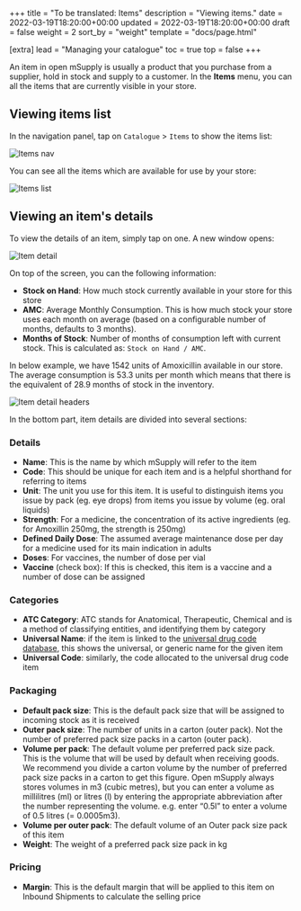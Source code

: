 +++
title = "To be translated: Items"
description = "Viewing items."
date = 2022-03-19T18:20:00+00:00
updated = 2022-03-19T18:20:00+00:00
draft = false
weight = 2
sort_by = "weight"
template = "docs/page.html"

[extra]
lead = "Managing your catalogue"
toc = true
top = false
+++

An item in open mSupply is usually a product that you purchase from a supplier, hold in stock and supply to a customer.
In the **Items** menu, you can all the items that are currently visible in your store. 

## Viewing items list

In the navigation panel, tap on `Catalogue` > `Items` to show the items list: 

![Items nav](/docs/catalogue/cat_gotoitems.png)

You can see all the items which are available for use by your store: 

![Items list](/docs/catalogue/cat_itemslist.png)

## Viewing an item's details 

To view the details of an item, simply tap on one. A new window opens: 

![Item detail](/docs/catalogue/cat_itemdetail.png)

On top of the screen, you can the following information:
* **Stock on Hand**: How much stock currently available in your store for this store
* **AMC**: Average Monthly Consumption. This is how much stock your store uses each month on average (based on a configurable number of months, defaults to 3 months).
* **Months of Stock**: Number of months of consumption left with current stock. This is calculated as: `Stock on Hand / AMC`.

<div class="imagetitle">
In below example, we have 1542 units of Amoxicillin available in our store. The average consumption is 53.3  units per month which means that there is the equivalent of 28.9 months of stock in the inventory. 
</div>

![Item detail headers](/docs/catalogue/cat_itemdetailsheaders.png)

In the bottom part, item details are divided into several sections:

### Details

* **Name**: This is the name by which mSupply will refer to the item
* **Code**: This should be unique for each item and is a helpful shorthand for referring to items
* **Unit**: The unit you use for this item. It is useful to distinguish items you issue by pack (eg. eye drops) from items you issue by volume (eg. oral liquids)
* **Strength**: For a medicine, the concentration of its active ingredients (eg. for Amoxillin 250mg, the strength is 250mg)
* **Defined Daily Dose**: The assumed  average maintenance dose per day for a medicine used for its main indication in adults
* **Doses**: For vaccines, the number of dose per vial
* **Vaccine** (check box): If this is checked, this item is a vaccine and a number of dose can be assigned

### Categories

* **ATC Category**: ATC stands for Anatomical, Therapeutic, Chemical and is a method of classifying entities, and identifying them by category
* **Universal Name**: if the item is linked to the [universal drug code database](https://codes.msupply.foundation/), this shows the universal, or generic name for the given item
* **Universal Code**: similarly, the code allocated to the universal drug code item

### Packaging

* **Default pack size**: This is the default pack size that will be assigned to incoming stock as it is received
* **Outer pack size**: The number of units in a carton (outer pack). Not the number of preferred pack size packs in a carton (outer pack).
* **Volume per pack**: The default volume per preferred pack size pack. This is the volume that will be used by default when receiving goods. We recommend you divide a carton volume by the number of preferred pack size packs in a carton to get this figure. Open mSupply always stores volumes in m3 (cubic metres), but you can enter a volume as millilitres (ml) or litres (l) by entering the appropriate abbreviation after the number representing the volume. e.g. enter “0.5l” to enter a volume of 0.5 litres (= 0.0005m3).
* **Volume per outer pack**: The default volume of an Outer pack size pack of this item
* **Weight**: The weight of a preferred pack size pack in kg

### Pricing

* **Margin**: This is the default margin that will be applied to this item on Inbound Shipments to calculate the selling price